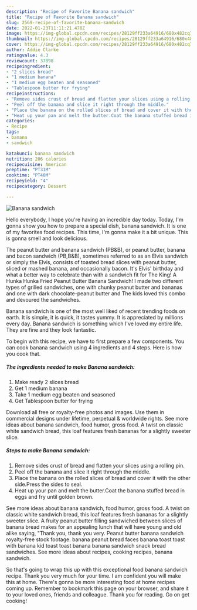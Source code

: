 ```yaml
---
description: "Recipe of Favorite Banana sandwich"
title: "Recipe of Favorite Banana sandwich"
slug: 2569-recipe-of-favorite-banana-sandwich
date: 2022-01-23T11:11:21.478Z
image: https://img-global.cpcdn.com/recipes/28129ff233a64916/680x482cq70/banana-sandwich-recipe-main-photo.jpg
thumbnail: https://img-global.cpcdn.com/recipes/28129ff233a64916/680x482cq70/banana-sandwich-recipe-main-photo.jpg
cover: https://img-global.cpcdn.com/recipes/28129ff233a64916/680x482cq70/banana-sandwich-recipe-main-photo.jpg
author: Addie Clarke
ratingvalue: 4.3
reviewcount: 37898
recipeingredient:
- "2 slices bread"
- "1 medium banana"
- "1 medium egg beaten and seasoned"
- "Tablespoon butter for frying"
recipeinstructions:
- "Remove sides crust of bread and flatten your slices using a rolling pin."
- "Peel off the banana and slice it right through the middle."
- "Place the banana on the rolled slices of bread and cover it with the other side.Press the sides to seal."
- "Heat up your pan and melt the butter.Coat the banana stuffed bread in eggs and fry until golden brown."
categories:
- Recipe
tags:
- banana
- sandwich

katakunci: banana sandwich 
nutrition: 206 calories
recipecuisine: American
preptime: "PT31M"
cooktime: "PT40M"
recipeyield: "4"
recipecategory: Dessert

---
```



![Banana sandwich](https://img-global.cpcdn.com/recipes/28129ff233a64916/680x482cq70/banana-sandwich-recipe-main-photo.jpg)

Hello everybody, I hope you're having an incredible day today. Today, I'm gonna show you how to prepare a special dish, banana sandwich. It is one of my favorites food recipes. This time, I'm gonna make it a bit unique. This is gonna smell and look delicious.

The peanut butter and banana sandwich (PB&B), or peanut butter, banana and bacon sandwich (PB,B&B), sometimes referred to as an Elvis sandwich or simply the Elvis, consists of toasted bread slices with peanut butter, sliced or mashed banana, and occasionally bacon. It's Elvis' birthday and what a better way to celebrate than with a sandwich fit for The King! A Hunka Hunka Fried Peanut Butter Banana Sandwich! I made two different types of grilled sandwiches, one with chunky peanut butter and bananas and one with dark chocolate-peanut butter and The kids loved this combo and devoured the sandwiches.

Banana sandwich is one of the most well liked of recent trending foods on earth. It is simple, it is quick, it tastes yummy. It is appreciated by millions every day. Banana sandwich is something which I've loved my entire life. They are fine and they look fantastic.


To begin with this recipe, we have to first prepare a few components. You can cook banana sandwich using 4 ingredients and 4 steps. Here is how you cook that.

<!--inarticleads1-->

##### The ingredients needed to make Banana sandwich:

1. Make ready 2 slices bread
1. Get 1 medium banana
1. Take 1 medium egg beaten and seasoned
1. Get Tablespoon butter for frying


Download all free or royalty-free photos and images. Use them in commercial designs under lifetime, perpetual & worldwide rights. See more ideas about banana sandwich, food humor, gross food. A twist on classic white sandwich bread, this loaf features fresh bananas for a slightly sweeter slice. 

<!--inarticleads2-->

##### Steps to make Banana sandwich:

1. Remove sides crust of bread and flatten your slices using a rolling pin.
1. Peel off the banana and slice it right through the middle.
1. Place the banana on the rolled slices of bread and cover it with the other side.Press the sides to seal.
1. Heat up your pan and melt the butter.Coat the banana stuffed bread in eggs and fry until golden brown.


See more ideas about banana sandwich, food humor, gross food. A twist on classic white sandwich bread, this loaf features fresh bananas for a slightly sweeter slice. A fruity peanut butter filling sandwiched between slices of banana bread makes for an appealing lunch that will have young and old alike saying, "Thank you, thank you very. Peanut butter banana sandwich royalty-free stock footage. banana peanut bread faces banana toast toast with banana kid toast toast banana banana sandwich snack bread sandwiches. See more ideas about recipes, cooking recipes, banana sandwich. 

So that's going to wrap this up with this exceptional food banana sandwich recipe. Thank you very much for your time. I am confident you will make this at home. There's gonna be more interesting food at home recipes coming up. Remember to bookmark this page on your browser, and share it to your loved ones, friends and colleague. Thank you for reading. Go on get cooking!
